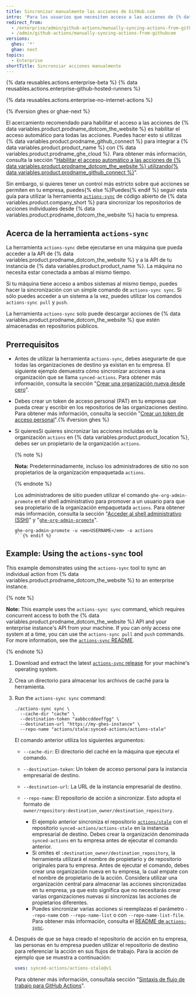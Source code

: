 ```yaml
---
title: Sincronizar manualmente las acciones de GitHub.com
intro: 'Para los usuarios que necesiten acceso a las acciones de {% data variables.product.prodname_dotcom_the_website %}, puedes sincronizar las acciones específicas a tu empresa.'
redirect_from:
  - /enterprise/admin/github-actions/manually-syncing-actions-from-githubcom
  - /admin/github-actions/manually-syncing-actions-from-githubcom
versions:
  ghes: '*'
  ghae: next
topics:
  - Enterprise
shortTitle: Sincronziar acciones manualmente
---
```


{% data reusables.actions.enterprise-beta %}
{% data reusables.actions.enterprise-github-hosted-runners %}

{% data reusables.actions.enterprise-no-internet-actions %}

{% ifversion ghes or ghae-next %}

El acercamiento recomendado para habilitar el acceso a las acciones de {% data variables.product.prodname_dotcom_the_website %} es habilitar el acceso automático para todas las acciones. Puedes hacer esto si utilizas {% data variables.product.prodname_github_connect %} para integrar a {% data variables.product.product_name %} con {% data variables.product.prodname_ghe_cloud %}. Para obtener más información, consulta la sección "[Habilitar el acceso automático a las acciones de {% data variables.product.prodname_dotcom_the_website %} utilizando{% data variables.product.prodname_github_connect %}](/enterprise/admin/github-actions/enabling-automatic-access-to-githubcom-actions-using-github-connect)".

Sin embargo, si quieres tener un control más estricto sobre qué acciones se permiten en tu empresa, puedes{% else %}Puedes{% endif %} seguir esta guía para utilizar la herramienta [`actions-sync`](https://github.com/actions/actions-sync) de código abierto de {% data variables.product.company_short %} para sincronizar los repositorios de acciones individuales desde {% data variables.product.prodname_dotcom_the_website %} hacia tu empresa.

## Acerca de la herramienta `actions-sync`

La herramienta `actions-sync` debe ejecutarse en una máquina que pueda acceder a la API de {% data variables.product.prodname_dotcom_the_website %} y a la API de tu instancia de {% data variables.product.product_name %}. La máquina no necesita estar conectada a ambas al mismo tiempo.

Si tu máquina tiene acceso a ambos sistemas al mismo tiempo, puedes hacer la sincronización con un simple comando de `actions-sync sync`. Si sólo puedes acceder a un sistema a la vez, puedes utilizar los comandos `actions-sync pull` y `push`.

La herramienta `actions-sync` solo puede descargar acciones de {% data variables.product.prodname_dotcom_the_website %} que estén almacenadas en repositorios públicos.

## Prerrequisitos

* Antes de utilizar la herramienta `actions-sync`, debes asegurarte de que todas las organizaciones de destino ya existan en tu empresa. El siguiente ejemplo demuestra cómo sincronizar acciones a una organización que se llama `synced-actions`. Para obtener más información, consulta la sección "[Crear una organización nueva desde cero](/organizations/collaborating-with-groups-in-organizations/creating-a-new-organization-from-scratch)".
* Debes crear un token de acceso personal (PAT) en tu empresa que pueda crear y escribir en los repositorios de las organizaciones destino. Para obtener más información, consulta la sección "[Crear un token de acceso personal](/github/authenticating-to-github/creating-a-personal-access-token)".{% ifversion ghes %}
* Si quieresSi quieres sincronizar las acciones incluidas en la organización `actions` en {% data variables.product.product_location %}, debes ser un propietario de la organización `actions`.

  {% note %}

  **Nota:** Predeterminadamente, incluso los administradores de sitio no son propietarios de la organización empaquetada `actions`.

  {% endnote %}

  Los administradores de sitio pueden utilizar el comando `ghe-org-admin-promote` en el shell administrativo para promover a un usuario para que sea propietario de la organización empaquetada `actions`. Para obtener más información, consulta la sección "[Acceder al shell administrativo (SSH)](/admin/configuration/accessing-the-administrative-shell-ssh)" y "[`ghe-org-admin-promote`](/admin/configuration/command-line-utilities#ghe-org-admin-promote)".

  ```shell
  ghe-org-admin-promote -u <em>USERNAME</em> -o actions
  ```{% endif %}

## Example: Using the `actions-sync` tool

This example demonstrates using the `actions-sync` tool to sync an individual action from {% data variables.product.prodname_dotcom_the_website %} to an enterprise instance.

{% note %}

**Note:** This example uses the `actions-sync sync` command, which requires concurrent access to both the {% data variables.product.prodname_dotcom_the_website %} API and your enterprise instance's API from your machine. If you can only access one system at a time, you can use the `actions-sync pull` and `push` commands. For more information, see the [`actions-sync` README](https://github.com/actions/actions-sync#not-connected-instances).

{% endnote %}

1. Download and extract the latest [`actions-sync` release](https://github.com/actions/actions-sync/releases) for your machine's operating system.
1. Crea un directorio para almacenar los archivos de caché para la herramienta.
1. Run the `actions-sync sync` command:

   ```shell
   ./actions-sync sync \
     --cache-dir "cache" \
     --destination-token "aabbccddeeffgg" \
     --destination-url "https://my-ghes-instance" \
     --repo-name "actions/stale:synced-actions/actions-stale"
   ```

   El comando anterior utiliza los siguientes argumentos:

   * `--cache-dir`: El directorio del caché en la máquina que ejecuta el comando.
   * `--destination-token`: Un token de acceso personal para la instancia empresarial de destino.
   * `--destination-url`: La URL de la instancia empresarial de destino.
   * `--repo-name`: El repositorio de acción a sincronizar. Esto adopta el formato de `owner/repository:destination_owner/destination_repository`.

     * El ejemplo anterior sincroniza el repositorio [`actions/stale`](https://github.com/actions/stale) con el repositorio `synced-actions/actions-stale` en la instancia empresarial de destino. Debes crear la organización denominada `synced-actions` en tu empresa antes de ejecutar el comando anterior.
     * Si omites el `:destination_owner/destination_repository`, la herramienta utilizará el nombre de propietario y de repositorio originales para tu empresa. Antes de ejecutar el comando, debes crear una organización nueva en tu empresa, la cual empate con el nombre de propietario de la acción. Considera utilizar una organización central para almacenar las acciones sincronizadas en tu empresa, ya que esto significa que no necesitarás crear varias organizaciones nuevas si sincronizas las acciones de propietarios diferentes.
     * Puedes sincronizar varias acciones si reemplazas el parámetro `--repo-name` con `--repo-name-list` o con `--repo-name-list-file`. Para obtener más información, consulta el [README de `actions-sync`](https://github.com/actions/actions-sync#actions-sync).
1. Después de que se haya creado el repositorio de acción en tu empresa, las personas en tu empresa pueden utilizar el repositorio de destino para referenciar la acción en sus flujos de trabajo. Para la acción de ejemplo que se muestra a continuación:

   ```yaml
   uses: synced-actions/actions-stale@v1
   ```

   Para obtener más información, consultala sección "[Sintaxis de flujo de trabajo para GitHub Actions](/actions/reference/workflow-syntax-for-github-actions#jobsjob_idstepsuses)".
